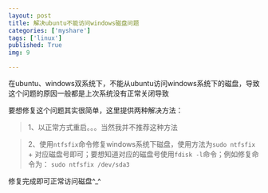 ```yaml
---
layout: post
title: 解决ubuntu不能访问windows磁盘问题
categories: ['myshare']
tags: ['linux']
published: True
img: 9

---
```


在ubuntu、windows双系统下，不能从ubuntu访问windows系统下的磁盘，导致这个问题的原因一般都是上次系统没有正常关闭导致

要想修复这个问题其实很简单，这里提供两种解决方法：

>1、以正常方式重启。。。当然我并不推荐这种方法

>2、使用`ntfsfix`命令修复windows系统下磁盘，使用方法为`sudo ntfsfix ` + 对应磁盘号即可；要想知道对应的磁盘号使用`fdisk -l`命令；例如修复命令为： `sudo ntfsfix /dev/sda3`

修复完成即可正常访问磁盘^_^
